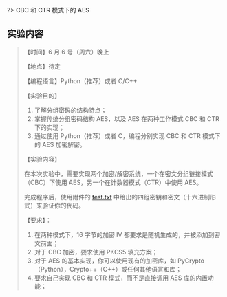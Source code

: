 ?> CBC 和 CTR 模式下的 AES

## 实验内容

> 【时间】6 月 6 号（周六）晚上
> 
> 【地点】待定
> 
> 【编程语言】Python（推荐）或者 C/C++
> 
> 【实验目的】
> 1. 了解分组密码的结构特点；
> 2. 掌握传统分组密码结构 AES，以及 AES 在两种工作模式 CBC 和 CTR 下的实现；
> 3. 通过使用 Python（推荐）或者 C，编程分别实现 CBC 和 CTR 模式下的 AES 加密解密。
> 
> 【实验内容】
> 
> 在本次实验中，需要实现两个加密/解密系统，一个在密文分组链接模式（CBC）下使用 AES，另一个在计数器模式（CTR）中使用 AES。
> 
> 完成程序后，使用附件的 [test.txt](course/cryptography/lab-3-test.txt ':ignore') 中给出的四组密钥和密文（十六进制形式）来验证你的代码。
> 
> 【要求】：
> 1. 在两种模式下，16 字节的加密 IV 都要求是随机生成的，并被添加到密文前面；
> 2. 对于 CBC 加密，要求使用 PKCS5 填充方案；
> 3. 对于 AES 的基本实现，你可以使用现有的加密库，如 PyCrypto（Python），Crypto++（C++）或任何其他语言和库；
> 4. 要求自己实现 CBC 和 CTR 模式，而不是直接调用 AES 库的内置功能；